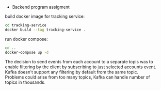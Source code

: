 * Backend program assigment

build docker image for tracking service:
```bash
cd tracking-service
docker build --tag tracking-service .
```

run docker compose:
```bash
cd ..
docker-compose up -d 
```


The decision to send events from each account to a separate topis was to enable filtering by the client
by subscribing to just selected accounts event. Kafka doesn't support any filtering by default from the same topic.
Problems could arise from too many topics, Kafka can handle number of topics in thousands. 